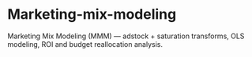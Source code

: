 # Marketing-mix-modeling
Marketing Mix Modeling (MMM) — adstock + saturation transforms, OLS modeling, ROI and budget reallocation analysis.
